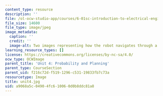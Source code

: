 ```yaml
---
content_type: resource
description: ''
file: /ol-ocw-studio-app/courses/6-01sc-introduction-to-electrical-engineering-and-computer-science-i-spring-2011/a9068a5c04904fc610060d0b8ddc81a8_unit4.jpg
file_size: 14600
file_type: image/jpeg
image_metadata:
  caption: ''
  credit: ''
  image-alt: Two images representing how the robot navigates through a maze.
learning_resource_types: []
license: https://creativecommons.org/licenses/by-nc-sa/4.0/
ocw_type: OCWImage
parent_title: 'Unit 4: Probability and Planning'
parent_type: CourseSection
parent_uid: f216c72d-f519-1296-c531-19833fb7c73a
resourcetype: Image
title: unit4.jpg
uid: a9068a5c-0490-4fc6-1006-0d0b8ddc81a8
---
```

